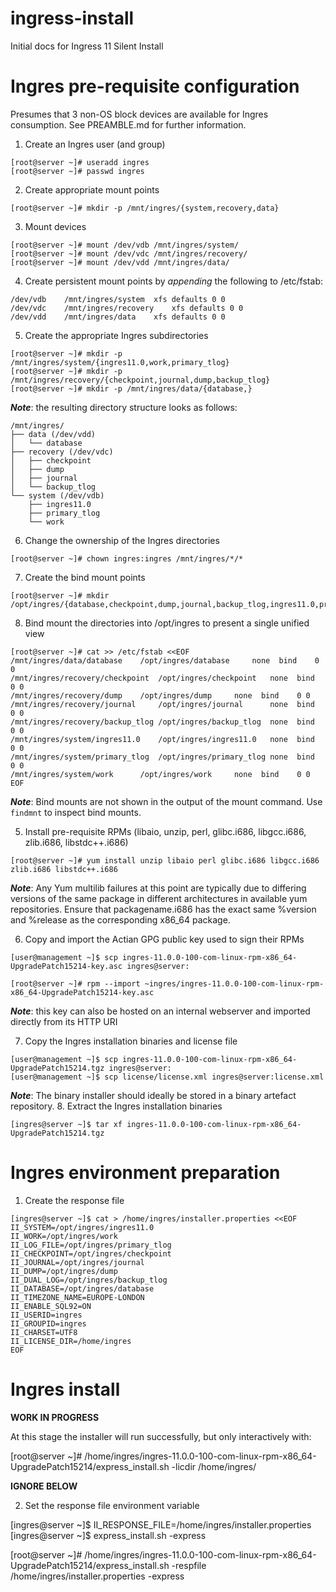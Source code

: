# ingress-install
Initial docs for Ingress 11 Silent Install

# Ingres pre-requisite configuration
Presumes that 3 non-OS block devices are available for Ingres consumption. See PREAMBLE.md for further information.

1. Create an Ingres user (and group)
```
[root@server ~]# useradd ingres
[root@server ~]# passwd ingres
```
2. Create appropriate mount points
```
[root@server ~]# mkdir -p /mnt/ingres/{system,recovery,data}
```
3. Mount devices
```
[root@server ~]# mount /dev/vdb /mnt/ingres/system/
[root@server ~]# mount /dev/vdc /mnt/ingres/recovery/
[root@server ~]# mount /dev/vdd /mnt/ingres/data/
```
4. Create persistent mount points by *appending* the following to /etc/fstab:
```
/dev/vdb	/mnt/ingres/system	xfs	defaults 0 0 
/dev/vdc	/mnt/ingres/recovery	xfs	defaults 0 0 
/dev/vdd	/mnt/ingres/data	xfs	defaults 0 0 
```
5. Create the appropriate Ingres subdirectories
```
[root@server ~]# mkdir -p /mnt/ingres/system/{ingres11.0,work,primary_tlog}
[root@server ~]# mkdir -p /mnt/ingres/recovery/{checkpoint,journal,dump,backup_tlog}
[root@server ~]# mkdir -p /mnt/ingres/data/{database,}
```
***Note***: the resulting directory structure looks as follows:
```
/mnt/ingres/
├── data (/dev/vdd)
│   └── database
├── recovery (/dev/vdc)
│   ├── checkpoint
│   ├── dump
│   ├── journal
│   └── backup_tlog
└── system (/dev/vdb)
    ├── ingres11.0
    ├── primary_tlog
    └── work
```
6. Change the ownership of the Ingres directories
```
[root@server ~]# chown ingres:ingres /mnt/ingres/*/*
```
7. Create the bind mount points
```
[root@server ~]# mkdir /opt/ingres/{database,checkpoint,dump,journal,backup_tlog,ingres11.0,primary_tlog,work}
```
8. Bind mount the directories into /opt/ingres to present a single unified view
```
[root@server ~]# cat >> /etc/fstab <<EOF
/mnt/ingres/data/database	 /opt/ingres/database	  none	bind	0 0 
/mnt/ingres/recovery/checkpoint	 /opt/ingres/checkpoint	  none	bind	0 0 
/mnt/ingres/recovery/dump	 /opt/ingres/dump	  none	bind	0 0 
/mnt/ingres/recovery/journal	 /opt/ingres/journal	  none	bind	0 0 
/mnt/ingres/recovery/backup_tlog /opt/ingres/backup_tlog  none	bind	0 0 
/mnt/ingres/system/ingres11.0	 /opt/ingres/ingres11.0	  none	bind	0 0 
/mnt/ingres/system/primary_tlog  /opt/ingres/primary_tlog none	bind	0 0 
/mnt/ingres/system/work		 /opt/ingres/work	  none	bind	0 0 
EOF
```

***Note***: Bind mounts are not shown in the output of the mount command. Use `findmnt` to inspect bind mounts.

5. Install pre-requisite RPMs (libaio, unzip, perl, glibc.i686, libgcc.i686, zlib.i686, libstdc++.i686)
```
[root@server ~]# yum install unzip libaio perl glibc.i686 libgcc.i686 zlib.i686 libstdc++.i686
```
***Note***: Any Yum multilib failures at this point are typically due to differing versions of the same package in different architectures in available yum repositories. Ensure that packagename.i686 has the exact same %version and %release as the corresponding x86_64 package.

6. Copy and import the Actian GPG public key used to sign their RPMs
```
[user@management ~]$ scp ingres-11.0.0-100-com-linux-rpm-x86_64-UpgradePatch15214-key.asc ingres@server:
```
```
[root@server ~]# rpm --import ~ingres/ingres-11.0.0-100-com-linux-rpm-x86_64-UpgradePatch15214-key.asc 
```
***Note***: this key can also be hosted on an internal webserver and imported directly from its HTTP URI

7. Copy the Ingres installation binaries and license file
```
[user@management ~]$ scp ingres-11.0.0-100-com-linux-rpm-x86_64-UpgradePatch15214.tgz ingres@server:
[user@management ~]$ scp license/license.xml ingres@server:license.xml
```
***Note***: The binary installer should ideally be stored in a binary artefact repository.
8. Extract the Ingres installation binaries
```
[ingres@server ~]$ tar xf ingres-11.0.0-100-com-linux-rpm-x86_64-UpgradePatch15214.tgz
```
# Ingres environment preparation
1. Create the response file
```
[ingres@server ~]$ cat > /home/ingres/installer.properties <<EOF
II_SYSTEM=/opt/ingres/ingres11.0
II_WORK=/opt/ingres/work
II_LOG_FILE=/opt/ingres/primary_tlog
II_CHECKPOINT=/opt/ingres/checkpoint
II_JOURNAL=/opt/ingres/journal
II_DUMP=/opt/ingres/dump
II_DUAL_LOG=/opt/ingres/backup_tlog
II_DATABASE=/opt/ingres/database
II_TIMEZONE_NAME=EUROPE-LONDON
II_ENABLE_SQL92=ON
II_USERID=ingres
II_GROUPID=ingres
II_CHARSET=UTF8
II_LICENSE_DIR=/home/ingres
EOF
```

# Ingres install
**WORK IN PROGRESS**

At this stage the installer will run successfully, but only interactively with:

[root@server ~]# /home/ingres/ingres-11.0.0-100-com-linux-rpm-x86_64-UpgradePatch15214/express_install.sh -licdir /home/ingres/


**IGNORE BELOW**

2. Set the response file environment variable

[ingres@server ~]$ II_RESPONSE_FILE=/home/ingres/installer.properties
[ingres@server ~]$ express_install.sh -express


[root@server ~]# /home/ingres/ingres-11.0.0-100-com-linux-rpm-x86_64-UpgradePatch15214/express_install.sh -respfile /home/ingres/installer.properties -express



